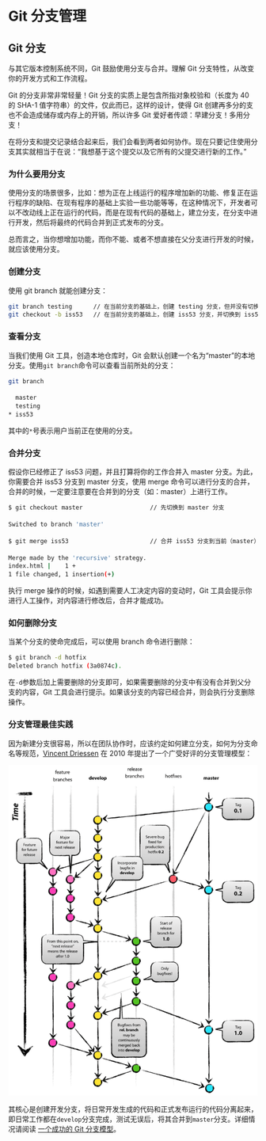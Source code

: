 # Git 分支管理

## Git 分支

与其它版本控制系统不同，Git 鼓励使用分支与合并。理解 Git 分支特性，从改变你的开发方式和工作流程。

Git 的分支非常非常轻量！Git 分支的实质上是包含所指对象校验和（长度为 40 的 SHA-1 值字符串）的文件，仅此而已，这样的设计，使得 Git 创建再多分的支也不会造成储存或内存上的开销，所以许多 Git 爱好者传颂：早建分支！多用分支！

在将分支和提交记录结合起来后，我们会看到两者如何协作。现在只要记住使用分支其实就相当于在说：“我想基于这个提交以及它所有的父提交进行新的工作。”

### 为什么要用分支

使用分支的场景很多，比如：想为正在上线运行的程序增加新的功能、修复正在运行程序的缺陷、在现有程序的基础上实验一些功能等等，在这种情况下，开发者可以不改动线上正在运行的代码，而是在现有代码的基础上，建立分支，在分支中进行开发，然后将最终的代码合并到正式发布的分支。

总而言之，当你想增加功能，而你不能、或者不想直接在父分支进行开发的时候，就应该使用分支。

### 创建分支

使用 git branch 就能创建分支：

```bash
git branch testing      // 在当前分支的基础上，创建 testing 分支，但并没有切换到 testing 分支
git checkout -b iss53   // 在当前分支的基础上，创建 iss53 分支，并切换到 iss53 分支
```

### 查看分支

当我们使用 Git 工具，创造本地仓库时，Git 会默认创建一个名为“master”的本地分支。使用`git branch`命令可以查看当前所处的分支：

```bash
git branch

  master
  testing
* iss53
```

其中的`*`号表示用户当前正在使用的分支。

### 合并分支

假设你已经修正了 iss53 问题，并且打算将你的工作合并入 master 分支。为此，你需要合并 iss53 分支到 master 分支，使用 merge 命令可以进行分支的合并，合并的时候，一定要注意要在合并到的分支（如：master）上进行工作。

```bash
$ git checkout master                   // 先切换到 master 分支

Switched to branch 'master'

$ git merge iss53                       // 合并 iss53 分支到当前（master）分支

Merge made by the 'recursive' strategy.
index.html |    1 +
1 file changed, 1 insertion(+)
```

执行 merge 操作的时候，如遇到需要人工决定内容的变动时，Git 工具会提示你进行人工操作，对内容进行修改后，合并才能成功。

### 如何删除分支

当某个分支的使命完成后，可以使用 branch 命令进行删除：

```bash
$ git branch -d hotfix
Deleted branch hotfix (3a0874c).
```

在`-d`参数后加上需要删除的分支即可，如果需要删除的分支中有没有合并到父分支的内容，Git 工具会进行提示。如果该分支的内容已经合并，则会执行分支删除操作。

### 分支管理最佳实践

因为新建分支很容易，所以在团队协作时，应该约定如何建立分支，如何为分支命名等规范，[Vincent Driessen](https://nvie.com/posts/a-successful-git-branching-model/) 在 2010 年提出了一个广受好评的分支管理模型：

![git flow](./images/git-model@2x.png)

其核心是创建开发分支，将日常开发生成的代码和正式发布运行的代码分离起来，即日常工作都在`develop`分支完成，测试无误后，将其合并到`master`分支。详细情况请阅读 [一个成功的 Git 分支模型](https://nvie.com/posts/a-successful-git-branching-model/)。
